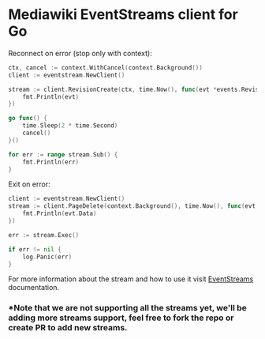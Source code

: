 # Mediawiki EventStreams client for Go

Reconnect on error (stop only with context):
```go
ctx, cancel := context.WithCancel(context.Background())
client := eventstream.NewClient()

stream := client.RevisionCreate(ctx, time.Now(), func(evt *events.RevisionCreate) {
	fmt.Println(evt)
})

go func() {
	time.Sleep(2 * time.Second)
	cancel()
}()

for err := range stream.Sub() {
	fmt.Println(err)
}
```

Exit on error:
```go
client := eventstream.NewClient()
stream := client.PageDelete(context.Background(), time.Now(), func(evt *events.PageDelete) {
	fmt.Println(evt.Data)
})

err := stream.Exec()

if err != nil {
	log.Panic(err)
}
```

For more information about the stream and how to use it visit [EventStreams](https://stream.wikimedia.org/?doc) documentation.


### *Note that we are not supporting all the streams yet, we'll be adding more streams support, feel free to fork the repo or create PR to add new streams.